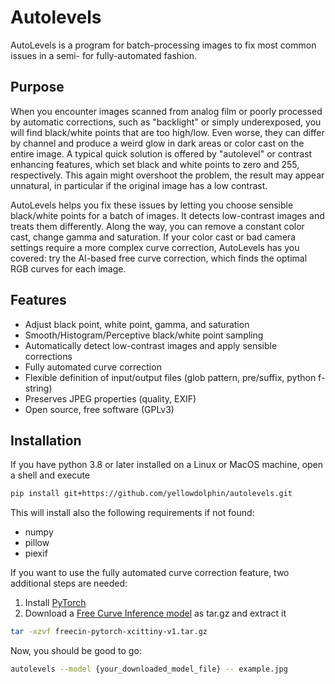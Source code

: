 # Autolevels

AutoLevels is a program for batch-processing images to fix most common issues in a semi- for fully-automated fashion.


## Purpose

When you encounter images scanned from analog film or poorly processed by automatic corrections, such as "backlight" or simply underexposed, you will find black/white points that are too high/low. Even worse, they can differ by channel and produce a weird glow in dark areas or color cast on the entire image. A typical quick solution is offered by "autolevel" or contrast enhancing features, which set black and white points to zero and 255, respectively. This again might overshoot the problem, the result may appear unnatural, in particular if the original image has a low contrast.

AutoLevels helps you fix these issues by letting you choose sensible black/white points for a batch of images. It detects low-contrast images and treats them differently. Along the way, you can remove a constant color cast, change gamma and saturation. If your color cast or bad camera settings require a more complex curve correction, AutoLevels has you covered: try the AI-based free curve correction, which finds the optimal RGB curves for each image.


## Features

- Adjust black point, white point, gamma, and saturation
- Smooth/Histogram/Perceptive black/white point sampling
- Automatically detect low-contrast images and apply sensible corrections
- Fully automated curve correction
- Flexible definition of input/output files (glob pattern, pre/suffix, python f-string)
- Preserves JPEG properties (quality, EXIF)
- Open source, free software (GPLv3)


## Installation

If you have python 3.8 or later installed on a Linux or MacOS machine, open a shell and execute

```bash
pip install git+https://github.com/yellowdolphin/autolevels.git
```

This will install also the following requirements if not found:
- numpy
- pillow
- piexif

If you want to use the fully automated curve correction feature, two additional steps are needed:
1. Install [PyTorch](https://pytorch.org/)
2. Download a [Free Curve Inference model](https://www.kaggle.com/models/greendolphin/freecin) as tar.gz and extract it
```bash
tar -xzvf freecin-pytorch-xcittiny-v1.tar.gz
```

Now, you should be good to go:
```bash
autolevels --model {your_downloaded_model_file} -- example.jpg
```
